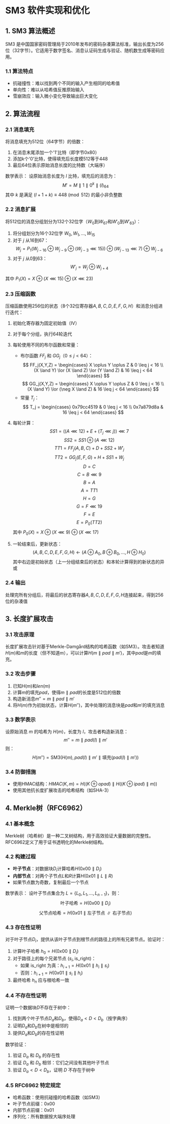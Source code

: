 # SM3 软件实现和优化

## 1. SM3 算法概述

SM3 是中国国家密码管理局于2010年发布的密码杂凑算法标准，输出长度为256位（32字节）。它适用于数字签名、消息认证码生成与验证、随机数生成等密码应用。

### 1.1 算法特点
- 抗碰撞性：难以找到两个不同的输入产生相同的哈希值
- 单向性：难以从哈希值反推原始输入
- 雪崩效应：输入微小变化导致输出巨大变化

## 2. 算法流程

### 2.1 消息填充
将消息填充为512位（64字节）的倍数：
1. 在消息末尾添加一个'1'比特（即字节0x80）
2. 添加k个'0'比特，使得填充后长度模512等于448
3. 最后64位表示原始消息长度的比特数（大端序）

数学表示：
设原始消息长度为 $l$ 比特，填充后的消息为：
$$
M' = M \parallel 1 \parallel 0^k \parallel (l)_{64}
$$
其中 $k$ 是满足 $(l + 1 + k) \equiv 448 \pmod{512}$ 的最小非负整数

### 2.2 消息扩展
将512位的消息分组划分为132个32位字（$W_0$到$W_{67}$和$W'_0$到$W'_{63}$）：

1. 将分组划分为16个32位字 $W_0, W_1, \ldots, W_{15}$
2. 对于 $j$ 从16到67：
   $$
   W_j = P_1(W_{j-16} \oplus W_{j-9} \oplus (W_{j-3} \lll 15)) \oplus (W_{j-13} \lll 7) \oplus W_{j-6}
   $$
3. 对于 $j$ 从0到63：
   $$
   W'_j = W_j \oplus W_{j+4}
   $$

其中 $P_1(X) = X \oplus (X \lll 15) \oplus (X \lll 23)$

### 2.3 压缩函数
压缩函数使用256位的状态（8个32位寄存器$A,B,C,D,E,F,G,H$）和消息分组进行迭代：

1. 初始化寄存器为固定初始值（IV）
2. 对于每个分组，执行64轮迭代
3. 每轮使用不同的布尔函数和常量：
   - 布尔函数 $FF_j$ 和 $GG_j$（$0 \leq j < 64$）：
     $$
     FF_j(X,Y,Z) = 
     \begin{cases} 
     X \oplus Y \oplus Z & 0 \leq j < 16 \\
     (X \land Y) \lor (X \land Z) \lor (Y \land Z) & 16 \leq j < 64
     \end{cases}
     $$
     $$
     GG_j(X,Y,Z) = 
     \begin{cases} 
     X \oplus Y \oplus Z & 0 \leq j < 16 \\
     (X \land Y) \lor (\neg X \land Z) & 16 \leq j < 64
     \end{cases}
     $$
   - 常量 $T_j$：
     $$
     T_j = 
     \begin{cases} 
     0x79cc4519 & 0 \leq j < 16 \\
     0x7a879d8a & 16 \leq j < 64
     \end{cases}
     $$

4. 每轮计算：
   $$
   SS1 = ((A \lll 12) + E + (T_j \lll j)) \lll 7
   $$
   $$
   SS2 = SS1 \oplus (A \lll 12)
   $$
   $$
   TT1 = FF_j(A,B,C) + D + SS2 + W'_j
   $$
   $$
   TT2 = GG_j(E,F,G) + H + SS1 + W_j
   $$
   $$
   D = C
   $$
   $$
   C = B \lll 9
   $$
   $$
   B = A
   $$
   $$
   A = TT1
   $$
   $$
   H = G
   $$
   $$
   G = F \lll 19
   $$
   $$
   F = E
   $$
   $$
   E = P_0(TT2)
   $$
   其中 $P_0(X) = X \oplus (X \lll 9) \oplus (X \lll 17)$

5. 一轮结束后，更新状态：
   $$
   (A,B,C,D,E,F,G,H) \leftarrow (A \oplus A_0, B \oplus B_0, \ldots, H \oplus H_0)
   $$
   其中右边是初始状态（上一分组结束后的状态）和本轮计算得到的新状态的异或

### 2.4 输出
处理完所有分组后，将最后的状态寄存器$A,B,C,D,E,F,G,H$连接起来，得到256位的杂凑值

## 3. 长度扩展攻击

### 3.1 攻击原理
长度扩展攻击针对基于Merkle-Damgård结构的哈希函数（如SM3）。攻击者知道$H(m)$和$m$的长度（但不知道$m$），可以计算$H(m \parallel pad \parallel m')$，其中$pad$是$m$的填充。

### 3.2 攻击步骤
1. 已知$H(m)$和$len(m)$
2. 计算$m$的填充$pad$，使得$m \parallel pad$的长度是512位的倍数
3. 构造新消息$m'' = m \parallel pad \parallel m'$
4. 将$H(m)$作为初始状态，计算$H(m'')$，其中处理的消息块是$pad$和$m'$的填充消息

### 3.3 数学表示
设原始消息 $m$ 的哈希为 $H(m)$，长度为 $l$，攻击者构造新消息：
$$
m'' = m \parallel pad(l) \parallel m'
$$
则：
$$
H(m'') = \text{SM3}(H(m), pad(l) \parallel m' \parallel \text{填充}(pad(l) \parallel m'))
$$

### 3.4 防御措施
- 使用HMAC结构：$HMAC(K, m) = H((K \oplus opad) \parallel H((K \oplus ipad) \parallel m))$
- 使用其他抗长度扩展攻击的哈希结构（如SHA-3）

## 4. Merkle树（RFC6962）

### 4.1 基本概念
Merkle树（哈希树）是一种二叉树结构，用于高效验证大量数据的完整性。RFC6962定义了用于证书透明化的Merkle树结构。

### 4.2 构建过程
- **叶子节点**：对数据块$D_i$计算哈希$H(0x00 \parallel D_i)$
- **内部节点**：对两个子节点$L$和$R$计算$H(0x01 \parallel L \parallel R)$
- 如果节点数为奇数，复制最后一个节点

数学表示：
设叶子节点集合为 $L = \{L_0, L_1, \ldots, L_{n-1}\}$，则：
$$
\text{叶子哈希} = H(0x00 \parallel D_i)
$$
$$
\text{父节点哈希} = H(0x01 \parallel \text{左子节点} \parallel \text{右子节点})
$$

### 4.3 存在性证明
对于叶子节点$D_i$，提供从该叶子节点到根节点的路径上的所有兄弟节点。验证时：
1. 计算叶子哈希 $h_0 = H(0x00 \parallel D_i)$
2. 对于路径上的每个兄弟节点 $(s_i, \text{is\_right})$：
   - 如果 $\text{is\_right}$ 为真：$h_{i+1} = H(0x01 \parallel h_i \parallel s_i)$
   - 否则：$h_{i+1} = H(0x01 \parallel s_i \parallel h_i)$
3. 最终哈希 $h_n$ 应与根哈希一致

### 4.4 不存在性证明
证明一个数据块$D$不存在于树中：
1. 找到两个叶子节点$D_a$和$D_b$，使得$D_a < D < D_b$（按字典序）
2. 证明$D_a$和$D_b$在树中是相邻的
3. 提供$D_a$和$D_b$的存在性证明

数学验证：
1. 验证 $D_a$ 和 $D_b$ 的存在性
2. 验证 $D_a$ 和 $D_b$ 相邻：它们之间没有其他叶子节点
3. 验证 $D_a < D < D_b$，证明 $D$ 不存在于树中

### 4.5 RFC6962 特定规定
- 哈希函数：使用抗碰撞的哈希函数（如SM3）
- 叶子节点前缀：0x00
- 内部节点前缀：0x01
- 序列化：所有数据按大端序处理

